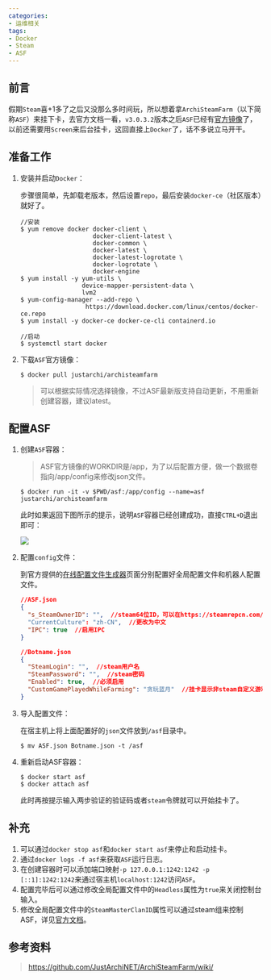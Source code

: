 ```yaml
---
categories:
- 运维相关
tags:
- Docker
- Steam
- ASF
---
```


## 前言

假期`Steam`喜+1多了之后又没那么多时间玩，所以想着拿`ArchiSteamFarm`（以下简称`ASF`）来挂下卡，去官方文档一看，`v3.0.3.2`版本之后`ASF`已经有[官方镜像](https://hub.docker.com/r/justarchi/archisteamfarm)了，以前还需要用`Screen`来后台挂卡，这回直接上`Docker`了，话不多说立马开干。


<!-- more -->


## 准备工作

1. 安装并启动`Docker`：

   步骤很简单，先卸载老版本，然后设置`repo`，最后安装`docker-ce`（社区版本）就好了。

   ```shell
   //安装
   $ yum remove docker docker-client \
                       docker-client-latest \
                       docker-common \
                       docker-latest \
                       docker-latest-logrotate \
                       docker-logrotate \
                       docker-engine
   $ yum install -y yum-utils \
                    device-mapper-persistent-data \
                    lvm2
   $ yum-config-manager --add-repo \
   		             https://download.docker.com/linux/centos/docker-ce.repo
   $ yum install -y docker-ce docker-ce-cli containerd.io
   
   //启动
   $ systemctl start docker
   ```

2. 下载`ASF`官方镜像：

   ```shell
   $ docker pull justarchi/archisteamfarm
   ```

   > 可以根据实际情况选择镜像，不过ASF最新版支持自动更新，不用重新创建容器，建议latest。





## 配置ASF

1. 创建`ASF`容器：

   > ASF官方镜像的WORKDIR是/app，为了以后配置方便，做一个数据卷指向/app/config来修改json文件。

   ```shell
   $ docker run -it -v $PWD/asf:/app/config --name=asf justarchi/archisteamfarm
   ```

   此时如果返回下图所示的提示，说明`ASF`容器已经创建成功，直接`CTRL+D`退出即可：

   ![](/images/20200306/Docker配置ASF提示.png)

2. 配置`config`文件：

   到官方提供的[在线配置文件生成器](https://justarchinet.github.io/ASF-WebConfigGenerator/#/)页面分别配置好全局配置文件和机器人配置文件。

   ```json
   //ASF.json
   {
     "s_SteamOwnerID": "",  //steam64位ID，可以在https://steamrepcn.com/找到
     "CurrentCulture": "zh-CN",  //更改为中文
     "IPC": true  //启用IPC
   }
   
   //Botname.json
   {
     "SteamLogin": "",  //steam用户名
     "SteamPassword": "",  //steam密码
     "Enabled": true,  //必须启用
     "CustomGamePlayedWhileFarming": "贪玩蓝月"  //挂卡显示非steam自定义游戏
   }
   ```

3. 导入配置文件：

   在宿主机上将上面配置好的`json`文件放到`/asf`目录中。

   ```shell
   $ mv ASF.json Botname.json -t /asf
   ```

4. 重新启动ASF容器：

   ```shell
   $ docker start asf
   $ docker attach asf
   ```

   此时再按提示输入两步验证的验证码或者`steam`令牌就可以开始挂卡了。





## 补充


1. 可以通过`docker stop asf`和`docker start asf`来停止和启动挂卡。
2. 通过`docker logs -f asf`来获取`ASF`运行日志。
3. 在创建容器时可以添加端口映射`-p 127.0.0.1:1242:1242 -p [::1]:1242:1242`来通过宿主机`localhost:1242`访问`ASF`。
4. 配置完毕后可以通过修改全局配置文件中的`Headless`属性为`true`来关闭控制台输入。
5. 修改全局配置文件中的`SteamMasterClanID`属性可以通过steam组来控制ASF，详见[官方文档](https://github.com/JustArchiNET/ArchiSteamFarm/wiki/Configuration-zh-CN#steammasterclanid)。





## 参考资料

> https://github.com/JustArchiNET/ArchiSteamFarm/wiki/